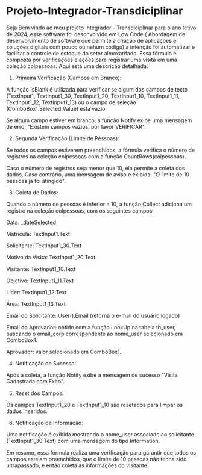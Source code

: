 # Projeto-Integrador-Transdiciplinar
Seja Bem vindo ao meu projeto Integrador - Transdiciplinar para o ano letivo de 2024, esse software foi desonvolvido em Low Code ( Abordagem de desenvolvimento de software que permite a criação de aplicações e soluções digitais com pouco ou nehum código) a intenção foi automatizar e facilitar o controle de estoque do setor almoxarifado.
Essa fórmula é composta por verificações e ações para registrar uma visita em uma coleção colpessoas. Aqui está uma descrição detalhada:

 

1. Primeira Verificação (Campos em Branco):

 

A função IsBlank é utilizada para verificar se algum dos campos de texto (TextInput1, TextInput1_30, TextInput1_20, TextInput1_10, TextInput1_11, TextInput1_12, TextInput1_13) ou o campo de seleção (ComboBox1.Selected.Value) está vazio.

 

Se algum campo estiver em branco, a função Notify exibe uma mensagem de erro: "Existem campos vazios, por favor VERIFICAR".

 

 

 

2. Segunda Verificação (Limite de Pessoas):

 

Se todos os campos estiverem preenchidos, a fórmula verifica o número de registros na coleção colpessoas com a função CountRows(colpessoas).

 

Caso o número de registros seja menor que 10, ela permite a coleta dos dados. Caso contrário, uma mensagem de aviso é exibida: "O limite de 10 pessoas já foi atingido".

 

 

 

3. Coleta de Dados:

 

Quando o número de pessoas é inferior a 10, a função Collect adiciona um registro na coleção colpessoas, com os seguintes campos:

 

Data: _dateSelected

 

Matrícula: TextInput1.Text

 

Solicitante: TextInput1_30.Text

 

Motivo da Visita: TextInput1_20.Text

 

Visitante: TextInput1_10.Text

 

Objetivo: TextInput1_11.Text

 

Líder: TextInput1_12.Text

 

Área: TextInput1_13.Text

 

Email do Solicitante: User().Email (retorna o e-mail do usuário logado)

 

Email do Aprovador: obtido com a função LookUp na tabela tb_user, buscando o email_corp correspondente ao nome_user selecionado em ComboBox1.

 

Aprovador: valor selecionado em ComboBox1.

 

 

 

 

4. Notificação de Sucesso:

 

Após a coleta, a função Notify exibe a mensagem de sucesso "Visita Cadastrada com Exito".

 

 

 

5. Reset dos Campos:

 

Os campos TextInput1_20 e TextInput1_10 são resetados para limpar os dados inseridos.

 

 

 

6. Notificação de Informação:

 

Uma notificação é exibida mostrando o nome_user associado ao solicitante (TextInput1_30.Text) com uma mensagem do tipo Information.

 

 

 

 

Em resumo, essa fórmula realiza uma verificação para garantir que todos os campos estejam preenchidos, que o limite de 10 pessoas não tenha sido ultrapassado, e então coleta as informações do visitante.

